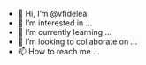 - 👋 Hi, I’m @vfidelea
- 👀 I’m interested in ...
- 🌱 I’m currently learning ...
- 💞️ I’m looking to collaborate on ...
- 📫 How to reach me ...

<!---
vfidelea/vfidelea is a ✨ special ✨ repository because its `README.md` (this file) appears on your GitHub profile.
You can click the Preview link to take a look at your changes.
--->

